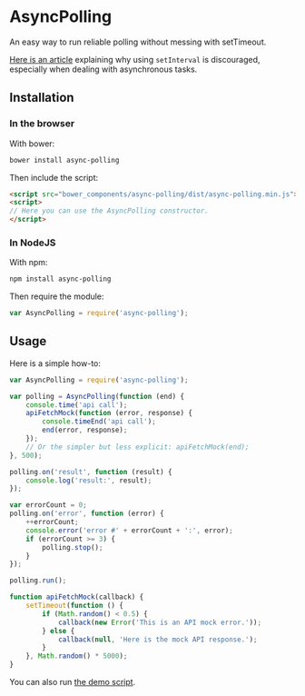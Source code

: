 # AsyncPolling

An easy way to run reliable polling without messing with setTimeout.

[Here is an article](http://zetafleet.com/blog/why-i-consider-setinterval-harmful) explaining why using `setInterval` is discouraged, especially when dealing with asynchronous tasks.

## Installation

### In the browser

With bower:

```bash
bower install async-polling
```

Then include the script:

```html
<script src="bower_components/async-polling/dist/async-polling.min.js"></script>
<script>
// Here you can use the AsyncPolling constructor.
</script>
```

### In NodeJS

With npm:

```bash
npm install async-polling
```

Then require the module:
```js
var AsyncPolling = require('async-polling');
```

## Usage

Here is a simple how-to:

```js
var AsyncPolling = require('async-polling');

var polling = AsyncPolling(function (end) {
    console.time('api call');
    apiFetchMock(function (error, response) {
        console.timeEnd('api call');
        end(error, response);
    });
    // Or the simpler but less explicit: apiFetchMock(end);
}, 500);

polling.on('result', function (result) {
    console.log('result:', result);
});

var errorCount = 0;
polling.on('error', function (error) {
    ++errorCount;
    console.error('error #' + errorCount + ':', error);
    if (errorCount >= 3) {
        polling.stop();
    }
});

polling.run();

function apiFetchMock(callback) {
    setTimeout(function () {
        if (Math.random() < 0.5) {
            callback(new Error('This is an API mock error.'));
        } else {
            callback(null, 'Here is the mock API response.');
        }
    }, Math.random() * 5000);
}
```

You can also run [the demo script](https://github.com/cGuille/async-polling/blob/master/demo/demo.js).

